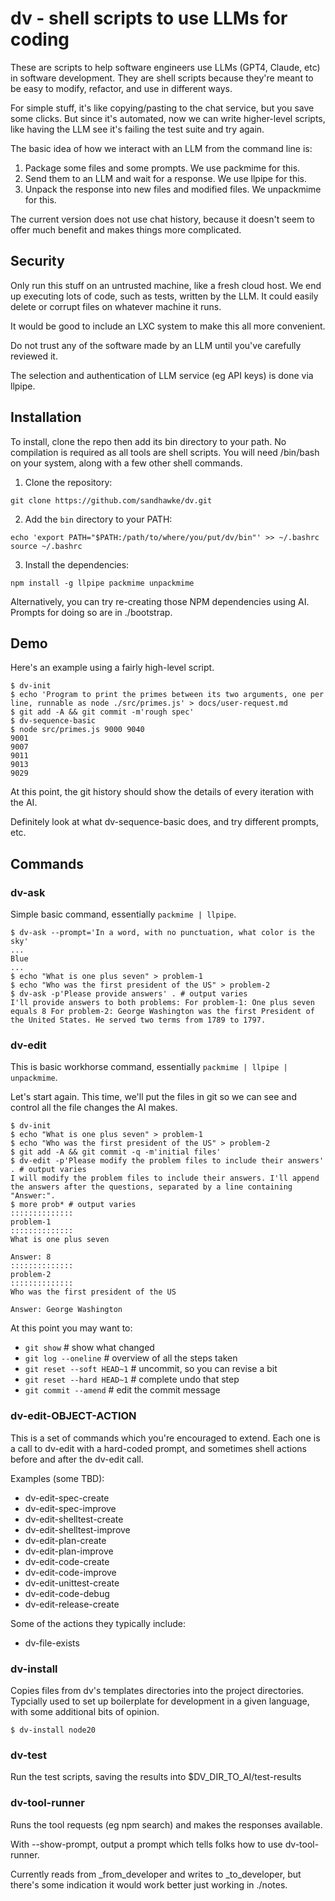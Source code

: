 # dv - shell scripts to use LLMs for coding

These are scripts to help software engineers use LLMs (GPT4, Claude, etc) in software development. They are shell scripts because they're meant to be easy to modify, refactor, and use in different ways.

For simple stuff, it's like copying/pasting to the chat service, but you save some clicks. But since it's automated, now we can write higher-level scripts, like having the LLM see it's failing the test suite and try again.

The basic idea of how we interact with an LLM from the command line is:
1. Package some files and some prompts. We use packmime for this.
2. Send them to an LLM and wait for a response. We use llpipe for this.
3. Unpack the response into new files and modified files. We unpackmime for this.

The current version does not use chat history, because it doesn't seem to offer much benefit and makes things more complicated.

## Security

Only run this stuff on an untrusted machine, like a fresh cloud host. We end up executing lots of code, such as tests, written by the LLM. It could easily delete or corrupt files on whatever machine it runs.

It would be good to include an LXC system to make this all more convenient.

Do not trust any of the software made by an LLM until you've carefully reviewed it.

The selection and authentication of LLM service (eg API keys) is done via llpipe.

## Installation

To install, clone the repo then add its bin directory to your path. No compilation is required as all tools are shell scripts. You will need /bin/bash on your system, along with a few other shell commands.

1. Clone the repository:
```terminal
git clone https://github.com/sandhawke/dv.git
```

2. Add the `bin` directory to your PATH:
```terminal
echo 'export PATH="$PATH:/path/to/where/you/put/dv/bin"' >> ~/.bashrc
source ~/.bashrc
```
3. Install the dependencies:
```terminal
npm install -g llpipe packmime unpackmime
```

Alternatively, you can try re-creating those NPM dependencies using AI. Prompts for doing so are in ./bootstrap.

## Demo

Here's an example using a fairly high-level script.

```console
$ dv-init
$ echo 'Program to print the primes between its two arguments, one per line, runnable as node ./src/primes.js' > docs/user-request.md
$ git add -A && git commit -m'rough spec'
$ dv-sequence-basic
$ node src/primes.js 9000 9040
9001
9007
9011
9013
9029
```

At this point, the git history should show the details of every iteration with the AI.

Definitely look at what dv-sequence-basic does, and try different prompts, etc.

## Commands

### dv-ask

Simple basic command, essentially `packmime | llpipe`.

```console
$ dv-ask --prompt='In a word, with no punctuation, what color is the sky'
...
Blue
...
$ echo "What is one plus seven" > problem-1
$ echo "Who was the first president of the US" > problem-2
$ dv-ask -p'Please provide answers' . # output varies
I'll provide answers to both problems: For problem-1: One plus seven equals 8 For problem-2: George Washington was the first President of the United States. He served two terms from 1789 to 1797.
```

### dv-edit

This is basic workhorse command, essentially `packmime | llpipe | unpackmime`.

Let's start again. This time, we'll put the files in git so we can see and
control all the file changes the AI makes.

```console
$ dv-init
$ echo "What is one plus seven" > problem-1
$ echo "Who was the first president of the US" > problem-2
$ git add -A && git commit -q -m'initial files'
$ dv-edit -p'Please modify the problem files to include their answers' . # output varies
I will modify the problem files to include their answers. I'll append the answers after the questions, separated by a line containing "Answer:".
$ more prob* # output varies
::::::::::::::
problem-1
::::::::::::::
What is one plus seven

Answer: 8
::::::::::::::
problem-2
::::::::::::::
Who was the first president of the US

Answer: George Washington
```

At this point you may want to:

* `git show`                 # show what changed
* `git log --oneline`        # overview of all the steps taken
* `git reset --soft HEAD~1`  # uncommit, so you can revise a bit
* `git reset --hard HEAD~1`  # complete undo that step
* `git commit --amend`       # edit the commit message

### dv-edit-OBJECT-ACTION

This is a set of commands which you're encouraged to extend. Each one is a call to dv-edit with a hard-coded prompt, and sometimes shell actions before and after the dv-edit call.

Examples (some TBD):

* dv-edit-spec-create
* dv-edit-spec-improve
* dv-edit-shelltest-create
* dv-edit-shelltest-improve
* dv-edit-plan-create
* dv-edit-plan-improve
* dv-edit-code-create
* dv-edit-code-improve
* dv-edit-unittest-create
* dv-edit-code-debug
* dv-edit-release-create

Some of the actions they typically include:

* dv-file-exists

### dv-install

Copies files from dv's templates directories into the project directories. Typcially used to set up boilerplate for development in a given language, with some additional bits of opinion.

```console
$ dv-install node20
```

### dv-test

Run the test scripts, saving the results into $DV_DIR_TO_AI/test-results

### dv-tool-runner

Runs the tool requests (eg npm search) and makes the responses available.

With --show-prompt, output a prompt which tells folks how to use dv-tool-runner.

Currently reads from _from_developer and writes to _to_developer, but
there's some indication it would work better just working in ./notes.

